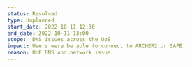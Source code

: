 ```yaml
---
status: Resolved
type: Unplanned
start_date: 2022-10-11 12:30
end_date: 2022-10-11 13:00
scope:  DNS issues across the UoE 
impact: Users were be able to connect to ARCHER2 or SAFE. 
reason: UoE DNS and network issue. 
---
```


